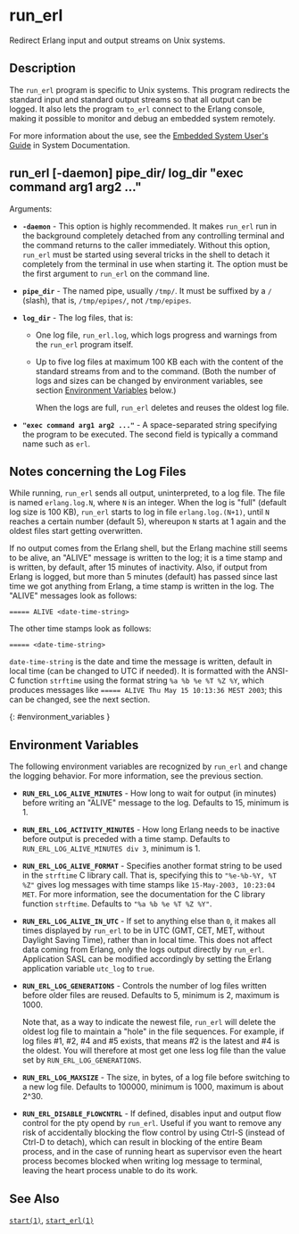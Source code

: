 <!--
%CopyrightBegin%

Copyright Ericsson AB 2023. All Rights Reserved.

Licensed under the Apache License, Version 2.0 (the "License");
you may not use this file except in compliance with the License.
You may obtain a copy of the License at

    http://www.apache.org/licenses/LICENSE-2.0

Unless required by applicable law or agreed to in writing, software
distributed under the License is distributed on an "AS IS" BASIS,
WITHOUT WARRANTIES OR CONDITIONS OF ANY KIND, either express or implied.
See the License for the specific language governing permissions and
limitations under the License.

%CopyrightEnd%
-->
# run_erl

Redirect Erlang input and output streams on Unix systems.

## Description

The `run_erl` program is specific to Unix systems. This program redirects the
standard input and standard output streams so that all output can be logged. It
also lets the program `to_erl` connect to the Erlang console, making it possible
to monitor and debug an embedded system remotely.

For more information about the use, see the
[Embedded System User's Guide](`e:system:embedded_solaris.md`) in System
Documentation.

## run_erl \[-daemon] pipe_dir/ log_dir "exec command arg1 arg2 ..."

Arguments:

- **`-daemon`** - This option is highly recommended. It makes `run_erl` run in
  the background completely detached from any controlling terminal and the
  command returns to the caller immediately. Without this option, `run_erl` must
  be started using several tricks in the shell to detach it completely from the
  terminal in use when starting it. The option must be the first argument to
  `run_erl` on the command line.

- **`pipe_dir`** - The named pipe, usually `/tmp/`. It must be suffixed by a `/`
  (slash), that is, `/tmp/epipes/`, not `/tmp/epipes`.

- **`log_dir`** - The log files, that is:

  - One log file, `run_erl.log`, which logs progress and warnings from the
    `run_erl` program itself.
  - Up to five log files at maximum 100 KB each with the content of the standard
    streams from and to the command. (Both the number of logs and sizes can be
    changed by environment variables, see section
    [Environment Variables](run_erl_cmd.md#environment_variables) below.)

    When the logs are full, `run_erl` deletes and reuses the oldest log file.

- **`"exec command arg1 arg2 ..."`** - A space-separated string specifying the
  program to be executed. The second field is typically a command name such as
  `erl`.

## Notes concerning the Log Files

While running, `run_erl` sends all output, uninterpreted, to a log file. The
file is named `erlang.log.N`, where `N` is an integer. When the log is "full"
(default log size is 100 KB), `run_erl` starts to log in file
`erlang.log.(N+1)`, until `N` reaches a certain number (default 5), whereupon
`N` starts at 1 again and the oldest files start getting overwritten.

If no output comes from the Erlang shell, but the Erlang machine still seems to
be alive, an "ALIVE" message is written to the log; it is a time stamp and is
written, by default, after 15 minutes of inactivity. Also, if output from Erlang
is logged, but more than 5 minutes (default) has passed since last time we got
anything from Erlang, a time stamp is written in the log. The "ALIVE" messages
look as follows:

```text
===== ALIVE <date-time-string>
```

The other time stamps look as follows:

```text
===== <date-time-string>
```

`date-time-string` is the date and time the message is written, default in local
time (can be changed to UTC if needed). It is formatted with the ANSI-C function
`strftime` using the format string `%a %b %e %T %Z %Y`, which produces messages
like `===== ALIVE Thu May 15 10:13:36 MEST 2003`; this can be changed, see the
next section.

[](){: #environment_variables }

## Environment Variables

The following environment variables are recognized by `run_erl` and change the
logging behavior. For more information, see the previous section.

- **`RUN_ERL_LOG_ALIVE_MINUTES`** - How long to wait for output (in minutes)
  before writing an "ALIVE" message to the log. Defaults to 15, minimum is 1.

- **`RUN_ERL_LOG_ACTIVITY_MINUTES`** - How long Erlang needs to be inactive
  before output is preceded with a time stamp. Defaults to
  `RUN_ERL_LOG_ALIVE_MINUTES div 3`, minimum is 1.

- **`RUN_ERL_LOG_ALIVE_FORMAT`** - Specifies another format string to be used in
  the `strftime` C library call. That is, specifying this to `"%e-%b-%Y, %T %Z"`
  gives log messages with time stamps like `15-May-2003, 10:23:04 MET`. For more
  information, see the documentation for the C library function `strftime`.
  Defaults to `"%a %b %e %T %Z %Y"`.

- **`RUN_ERL_LOG_ALIVE_IN_UTC`** - If set to anything else than `0`, it makes
  all times displayed by `run_erl` to be in UTC (GMT, CET, MET, without Daylight
  Saving Time), rather than in local time. This does not affect data coming from
  Erlang, only the logs output directly by `run_erl`. Application SASL can be
  modified accordingly by setting the Erlang application variable `utc_log` to
  `true`.

- **`RUN_ERL_LOG_GENERATIONS`** - Controls the number of log files written
  before older files are reused. Defaults to 5, minimum is 2, maximum is 1000.

  Note that, as a way to indicate the newest file, `run_erl` will delete the
  oldest log file to maintain a "hole" in the file sequences. For example, if
  log files #1, #2, #4 and #5 exists, that means #2 is the latest and #4 is the
  oldest. You will therefore at most get one less log file than the value set by
  `RUN_ERL_LOG_GENERATIONS`.

- **`RUN_ERL_LOG_MAXSIZE`** - The size, in bytes, of a log file before switching
  to a new log file. Defaults to 100000, minimum is 1000, maximum is about 2^30.

- **`RUN_ERL_DISABLE_FLOWCNTRL`** - If defined, disables input and output flow
  control for the pty opend by `run_erl`. Useful if you want to remove any risk
  of accidentally blocking the flow control by using Ctrl-S (instead of Ctrl-D
  to detach), which can result in blocking of the entire Beam process, and in
  the case of running heart as supervisor even the heart process becomes blocked
  when writing log message to terminal, leaving the heart process unable to do
  its work.

## See Also

[`start(1)`](start_cmd.md), [`start_erl(1)`](start_erl_cmd.md)
